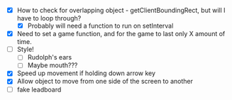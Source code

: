 - [x] How to check for overlapping object - getClientBoundingRect, but will I have to loop through? 
  - [x] Probably will need a function to run on setInterval
- [x] Need to set a game function, and for the game to last only X amount of time.
- [ ] Style!
  - [ ] Rudolph's ears
  - [ ] Maybe mouth???
- [x] Speed up movement if holding down arrow key
- [x] Allow object to move from one side of the screen to another
- [ ] fake leadboard  
